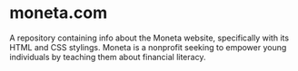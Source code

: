 # moneta.com
A repository containing info about the Moneta website, specifically with its HTML and CSS stylings. Moneta is a nonprofit seeking to empower young individuals by teaching them about financial literacy.
